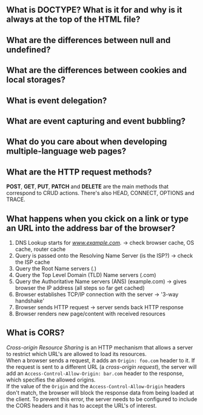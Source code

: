 ## What is DOCTYPE? What is it for and why is it always at the top of the HTML file?  
  
## What are the differences between null and undefined?  
  
## What are the differences between cookies and local storages?  
  
## What is event delegation?  
  
## What are event capturing and event bubbling?  
  
## What do you care about when developing multiple-language web pages?  
  
## What are the HTTP request methods?  
**POST**, **GET**, **PUT**, **PATCH** and **DELETE** are the main methods that correspond to CRUD actions. There's also HEAD, CONNECT, OPTIONS and TRACE.
  
## What happens when you ckick on a link or type an URL into the address bar of the browser?
1. DNS Lookup starts for *www.example.com.* -> check browser cache, OS cache, router cache
2. Query is passed onto the Resolving Name Server (is the ISP?) -> check the ISP cache
3. Query the Root Name servers (.)
4. Query the Top Level Domain (TLD) Name servers (.com)
5. Query the Authoritative Name servers (ANS) (example.com) -> gives browser the IP address (all steps so far get cached)
6. Browser establishes TCP/IP connection with the server -> '3-way handshake'
7. Browser sends HTTP request -> server sends back HTTP response
8. Browser renders new page/content with received resources
  
## What is CORS?
*Cross-origin Resource Sharing* is an HTTP mechanism that allows a server to restrict which URL's are allowed to load its resources.  
When a browser sends a request, it adds an `Origin: foo.com` header to it. If the request is sent to a different URL (a *cross-origin request*), the server will add an `Access-Control-Allow-Origin: bar.com` header to the response, which specifies the allowed origins.  
If the value of the `Origin` and the `Access-Control-Allow-Origin` headers don't match, the browser will block the response data from being loaded at the client. To prevent this error, the server needs to be configured to include the CORS headers and it has to accept the URL's of interest.
